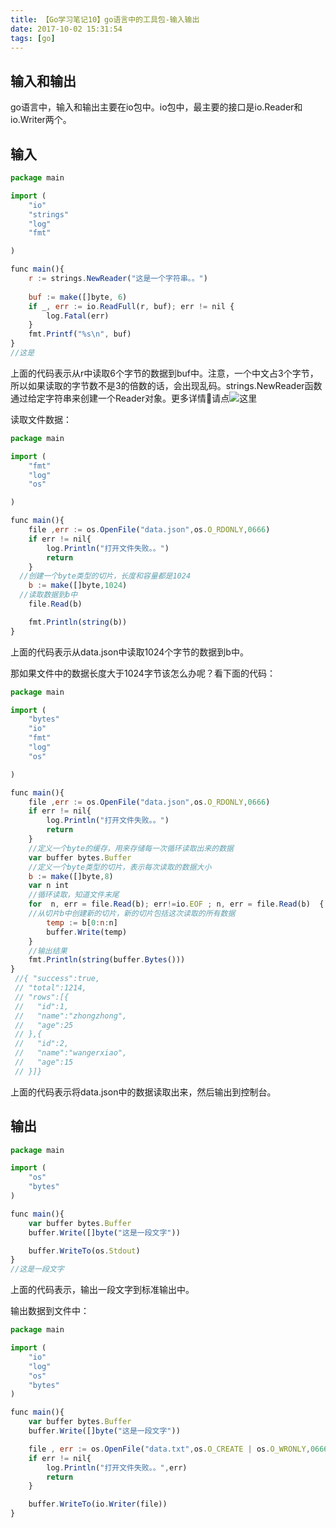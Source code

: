 ```yaml
---
title: 【Go学习笔记10】go语言中的工具包-输入输出
date: 2017-10-02 15:31:54
tags: [go]
---
```


## 输入和输出

go语言中，输入和输出主要在io包中。io包中，最主要的接口是io.Reader和io.Writer两个。

<!-- more -->

## 输入

```js
package main

import (
	"io"
	"strings"
	"log"
	"fmt"

)

func main(){
	r := strings.NewReader("这是一个字符串。。")
	
	buf := make([]byte, 6)
	if _, err := io.ReadFull(r, buf); err != nil {
		log.Fatal(err)
	}
	fmt.Printf("%s\n", buf)
}
//这是
```

上面的代码表示从r中读取6个字节的数据到buf中。注意，一个中文占3个字节，所以如果读取的字节数不是3的倍数的话，会出现乱码。strings.NewReader函数通过给定字符串来创建一个Reader对象。更多详情请点![这里](https://golang.org/pkg/strings/#NewReader)


读取文件数据：

```js
package main

import (
	"fmt"
	"log"
	"os"

)

func main(){
	file ,err := os.OpenFile("data.json",os.O_RDONLY,0666)
	if err != nil{
		log.Println("打开文件失败。。")
		return
	}
  //创建一个byte类型的切片，长度和容量都是1024
	b := make([]byte,1024)
  //读取数据到b中
	file.Read(b)

	fmt.Println(string(b))
}
```
上面的代码表示从data.json中读取1024个字节的数据到b中。

那如果文件中的数据长度大于1024字节该怎么办呢？看下面的代码：

```js
package main

import (
	"bytes"
	"io"
	"fmt"
	"log"
	"os"

)

func main(){
	file ,err := os.OpenFile("data.json",os.O_RDONLY,0666)
	if err != nil{
		log.Println("打开文件失败。。")
		return
	}
	//定义一个byte的缓存，用来存储每一次循环读取出来的数据
	var buffer bytes.Buffer
	//定义一个byte类型的切片，表示每次读取的数据大小
	b := make([]byte,8)
	var n int
	//循环读取，知道文件末尾
	for  n, err = file.Read(b); err!=io.EOF ; n, err = file.Read(b)  {
    //从切片b中创建新的切片，新的切片包括这次读取的所有数据
		temp := b[0:n:n]
		buffer.Write(temp)
	}
	//输出结果
	fmt.Println(string(buffer.Bytes()))
}
 //{ "success":true,
 // "total":1214,
 // "rows":[{
 //   "id":1,
 //   "name":"zhongzhong",
 //   "age":25
 // },{
 //   "id":2,
 //   "name":"wangerxiao",
 //   "age":15
 // }]}
```

上面的代码表示将data.json中的数据读取出来，然后输出到控制台。

## 输出

```js
package main

import (
	"os"
	"bytes"
)

func main(){
	var buffer bytes.Buffer
	buffer.Write([]byte("这是一段文字"))

	buffer.WriteTo(os.Stdout)
}
//这是一段文字
```
上面的代码表示，输出一段文字到标准输出中。


输出数据到文件中：
```js
package main

import (
	"io"
	"log"
	"os"
	"bytes"
)

func main(){
	var buffer bytes.Buffer
	buffer.Write([]byte("这是一段文字"))

	file , err := os.OpenFile("data.txt",os.O_CREATE | os.O_WRONLY,0666)
	if err != nil{
		log.Println("打开文件失败。。",err)
		return 
	}

	buffer.WriteTo(io.Writer(file))
}
```
